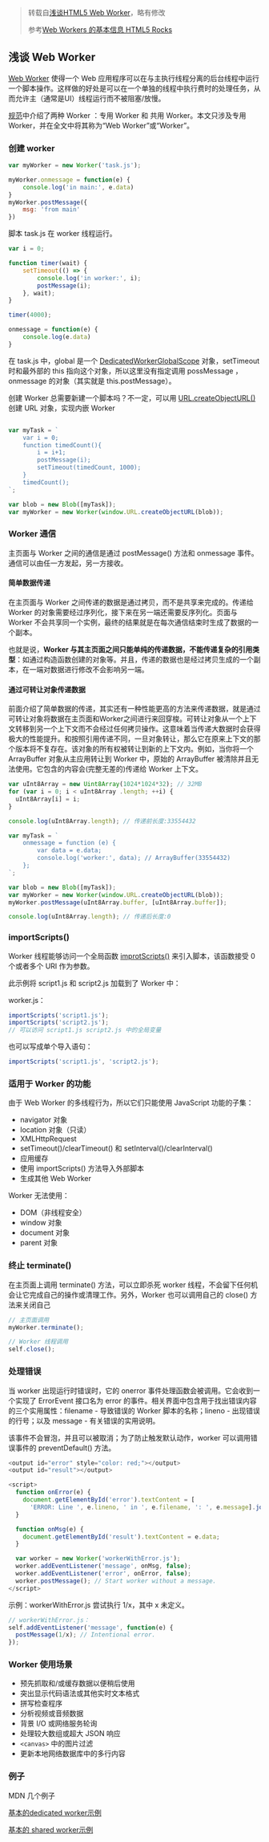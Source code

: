 > 转载自[浅谈HTML5 Web Worker](https://juejin.im/post/59c1b3645188250ea1502e46)，略有修改
> 
> 参考[Web Workers 的基本信息 HTML5 Rocks](https://www.html5rocks.com/zh/tutorials/workers/basics/)


## 浅谈 Web Worker

[Web Worker](https://developer.mozilla.org/zh-CN/docs/Web/API/Web_Workers_API) 使得一个 Web 应用程序可以在与主执行线程分离的后台线程中运行一个脚本操作。这样做的好处是可以在一个单独的线程中执行费时的处理任务，从而允许主（通常是UI）线程运行而不被阻塞/放慢。

[规范](https://html.spec.whatwg.org/multipage/workers.html#workers)中介绍了两种 Worker ：专用 Worker 和 共用 Worker。本文只涉及专用 Worker，并在全文中将其称为“Web Worker”或“Worker”。

### 创建 worker

```javascript
var myWorker = new Worker('task.js');

myWorker.onmessage = function(e) {
    console.log('in main:', e.data)
}
myWorker.postMessage({
    msg: 'from main'
})
```

脚本 task.js 在 worker 线程运行。

```javascript
var i = 0;

function timer(wait) {
    setTimeout(() => {
        console.log('in worker:', i);
        postMessage(i);
    }, wait);
}

timer(4000);

onmessage = function(e) {
    console.log(e.data)
}
```

在 task.js 中，global 是一个 [DedicatedWorkerGlobalScope](https://developer.mozilla.org/zh-CN/docs/Web/API/DedicatedWorkerGlobalScope) 对象，setTimeout 时和最外部的 this 指向这个对象，所以这里没有指定调用 possMessage ，onmessage 的对象（其实就是 this.postMessage）。

创建 Worker 总需要新建一个脚本吗？不一定，可以用 [URL.createObjectURL()](https://developer.mozilla.org/zh-CN/docs/Web/API/URL/createObjectURL) 创建 URL 对象，实现内嵌 Worker

```javascript

var myTask = `
    var i = 0;
    function timedCount(){
        i = i+1;
        postMessage(i);
        setTimeout(timedCount, 1000);
    }
    timedCount();
`;

var blob = new Blob([myTask]);
var myWorker = new Worker(window.URL.createObjectURL(blob));
```

### Worker 通信

主页面与 Worker 之间的通信是通过 postMessage() 方法和 onmessage 事件。通信可以由任一方发起，另一方接收。

#### 简单数据传递

在主页面与 Worker 之间传递的数据是通过拷贝，而不是共享来完成的。传递给 Worker 的对象需要经过序列化，接下来在另一端还需要反序列化。页面与 Worker 不会共享同一个实例，最终的结果就是在每次通信结束时生成了数据的一个副本。

也就是说，**Worker 与其主页面之间只能单纯的传递数据，不能传递复杂的引用类型**：如通过构造函数创建的对象等。并且，传递的数据也是经过拷贝生成的一个副本，在一端对数据进行修改不会影响另一端。

#### 通过可转让对象传递数据

前面介绍了简单数据的传递，其实还有一种性能更高的方法来传递数据，就是通过可转让对象将数据在主页面和Worker之间进行来回穿梭。可转让对象从一个上下文转移到另一个上下文而不会经过任何拷贝操作。这意味着当传递大数据时会获得极大的性能提升。和按照引用传递不同，一旦对象转让，那么它在原来上下文的那个版本将不复存在。该对象的所有权被转让到新的上下文内。例如，当你将一个 ArrayBuffer 对象从主应用转让到 Worker 中，原始的 ArrayBuffer 被清除并且无法使用。它包含的内容会(完整无差的)传递给 Worker 上下文。

```javascript
var uInt8Array = new Uint8Array(1024*1024*32); // 32MB
for (var i = 0; i < uInt8Array .length; ++i) {
  uInt8Array[i] = i;
}

console.log(uInt8Array.length); // 传递前长度:33554432

var myTask = `
    onmessage = function (e) {
        var data = e.data;
        console.log('worker:', data); // ArrayBuffer(33554432)
    };
`;

var blob = new Blob([myTask]);
var myWorker = new Worker(window.URL.createObjectURL(blob));
myWorker.postMessage(uInt8Array.buffer, [uInt8Array.buffer]);

console.log(uInt8Array.length); // 传递后长度:0
```

### importScripts()

Worker 线程能够访问一个全局函数 [improtScripts()](https://developer.mozilla.org/zh-CN/docs/Web/API/WorkerGlobalScope/importScripts) 来引入脚本，该函数接受 0 个或者多个 URI 作为参数。

此示例将 script1.js 和 script2.js 加载到了 Worker 中：

worker.js：

```javascript
importScripts('script1.js');
importScripts('script2.js');
// 可以访问 script1.js script2.js 中的全局变量
```

也可以写成单个导入语句：

```javascript
importScripts('script1.js', 'script2.js');
```

### 适用于 Worker 的功能

由于 Web Worker 的多线程行为，所以它们只能使用 JavaScript 功能的子集：

 - navigator 对象
 - location 对象（只读）
 - XMLHttpRequest
 - setTimeout()/clearTimeout() 和 setInterval()/clearInterval()
 - 应用缓存
 - 使用 importScripts() 方法导入外部脚本
 - 生成其他 Web Worker

Worker 无法使用：

 - DOM（非线程安全）
 - window 对象
 - document 对象
 - parent 对象

### 终止 terminate()

在主页面上调用 terminate() 方法，可以立即杀死 worker 线程，不会留下任何机会让它完成自己的操作或清理工作。另外，Worker 也可以调用自己的 close() 方法来关闭自己

```javascript
// 主页面调用
myWorker.terminate();

// Worker 线程调用
self.close();
```

### 处理错误

当 worker 出现运行时错误时，它的 onerror 事件处理函数会被调用。它会收到一个实现了 ErrorEvent 接口名为 error 的事件。相关界面中包含用于找出错误内容的三个实用属性：filename - 导致错误的 Worker 脚本的名称；lineno - 出现错误的行号；以及 message - 有关错误的实用说明。

该事件不会冒泡，并且可以被取消；为了防止触发默认动作，worker 可以调用错误事件的 preventDefault() 方法。

```javascript
<output id="error" style="color: red;"></output>
<output id="result"></output>

<script>
  function onError(e) {
    document.getElementById('error').textContent = [
      'ERROR: Line ', e.lineno, ' in ', e.filename, ': ', e.message].join('');
  }

  function onMsg(e) {
    document.getElementById('result').textContent = e.data;
  }

  var worker = new Worker('workerWithError.js');
  worker.addEventListener('message', onMsg, false);
  worker.addEventListener('error', onError, false);
  worker.postMessage(); // Start worker without a message.
</script>
```

示例：workerWithError.js 尝试执行 1/x，其中 x 未定义。

```javascript
// workerWithError.js：
self.addEventListener('message', function(e) {
  postMessage(1/x); // Intentional error.
});
```

### Worker 使用场景

 - 预先抓取和/或缓存数据以便稍后使用
 - 突出显示代码语法或其他实时文本格式
 - 拼写检查程序
 - 分析视频或音频数据
 - 背景 I/O 或网络服务轮询
 - 处理较大数组或超大 JSON 响应
 - `<canvas>` 中的图片过滤
 - 更新本地网络数据库中的多行内容

### 例子

MDN 几个例子

[基本的dedicated worker示例](https://github.com/mdn/simple-web-worker)

[基本的 shared worker示例](https://github.com/mdn/simple-shared-worker)






